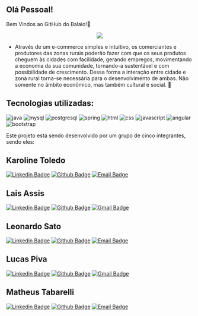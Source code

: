 ## Olá Pessoal!
Bem Vindos ao GitHub do Balaio!🛒

<p align="center">
  <img src="https://i.imgur.com/ZK3a34R.png?1"
</p>

- Através de um e-commerce simples e intuitivo, os comerciantes e produtores das zonas rurais poderão fazer com que os seus produtos cheguem às cidades com facilidade, gerando empregos, movimentando a economia da sua comunidade, tornando-a sustentável e com possibilidade de crescimento. Dessa forma a interação entre cidade e zona rural torna-se necessária para o desenvolvimento de ambas. Não somente no âmbito econômico, mas também cultural e social. 🌱

## Tecnologias utilizadas:

![java](https://img.shields.io/badge/Java-ED8B00?style=for-the-badge&logo=java&logoColor=white)
![mysql](https://img.shields.io/badge/MySQL-00000F?style=for-the-badge&logo=mysql&logoColor=white)
![postgresql](https://img.shields.io/badge/PostgreSQL-316192?style=for-the-badge&logo=postgresql&logoColor=white)
![spring](https://img.shields.io/badge/Spring-6DB33F?style=for-the-badge&logo=spring&logoColor=white)
![html](https://img.shields.io/badge/HTML-239120?style=for-the-badge&logo=html5&logoColor=white)
![css](https://img.shields.io/badge/CSS-239120?&style=for-the-badge&logo=css3&logoColor=white)
![javascript](https://img.shields.io/badge/JavaScript-F7DF1E?style=for-the-badge&logo=javascript&logoColor=black)
![angular](https://img.shields.io/badge/Angular-DD0031?style=for-the-badge&logo=angular&logoColor=white)
![bootstrap](https://img.shields.io/badge/Bootstrap-563D7C?style=for-the-badge&logo=bootstrap&logoColor=white)

Este projeto está sendo desenvolvido por um grupo de cinco integrantes, sendo eles:
## Karoline Toledo
[![Linkedin Badge](https://img.shields.io/badge/-Linkedin-blue?style=flat-square&labelColor=blue&logo=Linkedin&logoColor=white&link=https://www.linkedin.com/in/karoline-toledo-1a76a2153/)](https://www.linkedin.com/in/karoline-toledo-1a76a2153/) 
[![Github Badge](https://img.shields.io/badge/-Github-black?style=flat-square&labelColor=black&logo=Github&logoColor=white&link=https://github.com/karooltooledo)](https://github.com/karooltooledo)
[![Email Badge](https://img.shields.io/badge/-Email-c14438?style=flat-square&logo=Gmail&logoColor=white&link=mailto:karoltoledo71@hotmail.com)](mailto:karoltoledo71@hotmail.com)

## Lais Assis
[![Linkedin Badge](https://img.shields.io/badge/-Linkedin-blue?style=flat-square&labelColor=blue&logo=Linkedin&logoColor=white&link=https://www.linkedin.com/in/la%C3%ADs-assis/)](https://www.linkedin.com/in/la%C3%ADs-assis/) 
[![Github Badge](https://img.shields.io/badge/-Github-black?style=flat-square&labelColor=black&logo=Github&logoColor=white&link=https://github.com/laisassis)](https://github.com/laisassis)
[![Gmail Badge](https://img.shields.io/badge/-Gmail-c14438?style=flat-square&logo=Gmail&logoColor=white&link=mailto:laisflor1003@gmail.com)](laisflor1003@gmail.com)

## Leonardo Sato
[![Linkedin Badge](https://img.shields.io/badge/-Linkedin-blue?style=flat-square&labelColor=blue&logo=Linkedin&logoColor=white&link=https://www.linkedin.com/in/leonardo-kenji-sato-0a495a1b7/)](https://www.linkedin.com/in/leonardo-kenji-sato-0a495a1b7/) 
[![Github Badge](https://img.shields.io/badge/-Github-black?style=flat-square&labelColor=black&logo=Github&logoColor=white&link=https://github.com/LeooSato)](https://github.com/LeooSato)
[![Email Badge](https://img.shields.io/badge/-Email-c14438?style=flat-square&logo=Gmail&logoColor=white&link=mailto:leonardosato02@outlook.com)](leonardosato02@outlook.com)

## Lucas Piva
[![Linkedin Badge](https://img.shields.io/badge/-Linkedin-blue?style=flat-square&labelColor=blue&logo=Linkedin&logoColor=white&link=https://www.linkedin.com/in/luccaspiva/)](https://www.linkedin.com/in/luccaspiva/) 
[![Github Badge](https://img.shields.io/badge/-Github-black?style=flat-square&labelColor=black&logo=Github&logoColor=white&link=https://github.com/luccaspiva)](https://github.com/luccaspiva)
[![Gmail Badge](https://img.shields.io/badge/-Gmail-c14438?style=flat-square&logo=Gmail&logoColor=white&link=mailto:lucas.piva.dias@gmail.com)](lucas.piva.dias@gmail.com)

## Matheus Tabarelli
[![Linkedin Badge](https://img.shields.io/badge/-Linkedin-blue?style=flat-square&labelColor=blue&logo=Linkedin&logoColor=white&link=https://www.linkedin.com/in/matheustabarelli/)](https://www.linkedin.com/in/matheustabarelli/) 
[![Github Badge](https://img.shields.io/badge/-Github-black?style=flat-square&labelColor=black&logo=Github&logoColor=white&link=https://github.com/MatheusTabarelli)](https://github.com/MatheusTabarelli)
[![Email Badge](https://img.shields.io/badge/-Email-c14438?style=flat-square&logo=Gmail&logoColor=white&link=mailto:matheus_tabarelli@outlook.com)](matheus_tabarelli@outlook.com)
